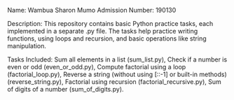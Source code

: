 Name: Wambua Sharon Mumo
Admission Number: 190130

Description: 
This repository contains basic Python practice tasks, each implemented in a separate .py file.
The tasks help practice writing functions, using loops and recursion, and basic operations like string manipulation.

Tasks Included: 
Sum all elements in a list (sum_list.py),
Check if a number is even or odd (even_or_odd.py),
Compute factorial using a loop (factorial_loop.py),
Reverse a string (without using [::-1] or built-in methods) (reverse_string.py),
Factorial using recursion (factorial_recursive.py),
Sum of digits of a number (sum_of_digits.py).
